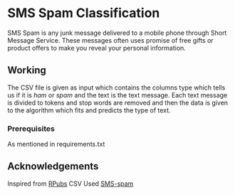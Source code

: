 # SMS Spam Classification

SMS Spam is any junk message delivered to a mobile phone through Short Message Service. These messages often uses promise of free gifts or product offers to make you reveal your personal information.

## Working

The CSV file is given as input which contains the columns type which tells us if it is *ham* or *spam* and the text is the text message. Each text message is divided to tokens and stop words are removed and then the data is given to the algorithm which fits and predicts the type of text. 

### Prerequisites

As mentioned in requirements.txt

## Acknowledgements

Inspired from [RPubs](https://rpubs.com/pparacch/237109)
CSV Used [SMS-spam](https://github.com/stedy/Machine-Learning-with-R-datasets/blob/master/sms_spam.csv)